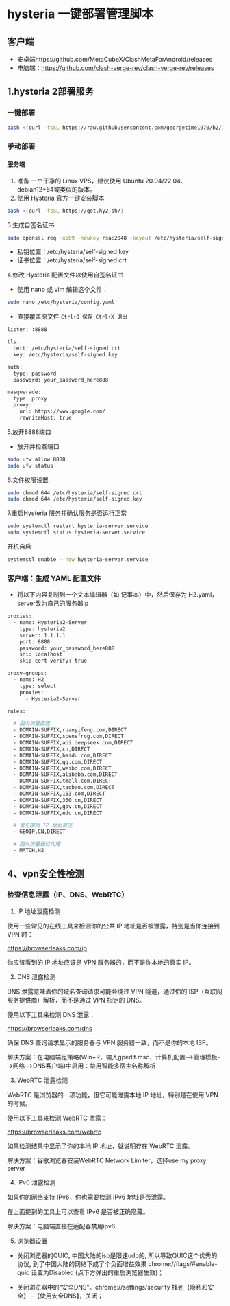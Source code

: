 # hysteria 一键部署管理脚本

## 客户端
- 安卓端https://github.com/MetaCubeX/ClashMetaForAndroid/releases
- 电脑端：https://github.com/clash-verge-rev/clash-verge-rev/releases

## 1.hysteria 2部署服务

### 一键部署
```bash
bash <(curl -fsSL https://raw.githubusercontent.com/georgetime1970/h2/7feabd0e5b76707a31b3612efa4a9a4a78698e6d/h2.sh)
```

### 手动部署

#### 服务端
1. 准备 一个干净的 Linux VPS，建议使用 Ubuntu 20.04/22.04、debian12*64或类似的版本。
2. 使用 Hysteria 官方一键安装脚本
```bash
bash <(curl -fsSL https://get.hy2.sh/)
```
3.生成自签名证书
```bash
sudo openssl req -x509 -newkey rsa:2048 -keyout /etc/hysteria/self-signed.key -out /etc/hysteria/self-signed.crt -days 1000 -nodes -subj "/CN=localhost"
```
 - 私钥位置：/etc/hysteria/self-signed.key
 - 证书位置：/etc/hysteria/self-signed.crt

4.修改 Hysteria 配置文件以使用自签名证书
 - 使用 nano 或 vim 编辑这个文件：
```bash
sudo nano /etc/hysteria/config.yaml
```
 - 直接覆盖原文件 `Ctrl+O 保存 Ctrl+X 退出`

```bash
listen: :8888

tls:
  cert: /etc/hysteria/self-signed.crt
  key: /etc/hysteria/self-signed.key

auth:
  type: password
  password: your_password_here888

masquerade:
  type: proxy
  proxy:
    url: https://www.google.com/
    rewriteHost: true
```
5.放开8888端口
 - 放开并检查端口
```bash
sudo ufw allow 8888
sudo ufw status
```


6.文件权限设置

```bash
sudo chmod 644 /etc/hysteria/self-signed.crt
sudo chmod 644 /etc/hysteria/self-signed.key
```

7.重启Hysteria 服务并确认服务是否运行正常

```bash
sudo systemctl restart hysteria-server.service
sudo systemctl status hysteria-server.service
```
开机自启

```bash
systemctl enable --now hysteria-server.service
```

### 客户端：生成 YAML 配置文件

 - 将以下内容复制到一个文本编辑器（如 记事本）中，然后保存为 H2.yaml，server改为自己的服务器ip
```bash
proxies:
  - name: Hysteria2-Server
    type: hysteria2
    server: 1.1.1.1
    port: 8888
    password: your_password_here888
    sni: localhost
    skip-cert-verify: true

proxy-groups:
  - name: H2
    type: select
    proxies:
      - Hysteria2-Server

rules:

  # 国内流量直连
  - DOMAIN-SUFFIX,ruanyifeng.com,DIRECT
  - DOMAIN-SUFFIX,scenefrog.com,DIRECT
  - DOMAIN-SUFFIX,api.deepseek.com,DIRECT
  - DOMAIN-SUFFIX,cn,DIRECT
  - DOMAIN-SUFFIX,baidu.com,DIRECT
  - DOMAIN-SUFFIX,qq.com,DIRECT
  - DOMAIN-SUFFIX,weibo.com,DIRECT
  - DOMAIN-SUFFIX,alibaba.com,DIRECT
  - DOMAIN-SUFFIX,tmall.com,DIRECT
  - DOMAIN-SUFFIX,taobao.com,DIRECT
  - DOMAIN-SUFFIX,163.com,DIRECT
  - DOMAIN-SUFFIX,360.cn,DIRECT
  - DOMAIN-SUFFIX,gov.cn,DIRECT
  - DOMAIN-SUFFIX,edu.cn,DIRECT

  # 常见国内 IP 地址直连
  - GEOIP,CN,DIRECT

  # 国外流量通过代理
  - MATCH,H2
```

## 4、vpn安全性检测
### 检查信息泄露（IP、DNS、WebRTC）

1. IP 地址泄露检测

使用一些常见的在线工具来检测你的公共 IP 地址是否被泄露，特别是当你连接到 VPN 时：

https://browserleaks.com/ip

你应该看到的 IP 地址应该是 VPN 服务器的，而不是你本地的真实 IP。

2. DNS 泄露检测

DNS 泄露意味着你的域名查询请求可能会绕过 VPN 隧道，通过你的 ISP（互联网服务提供商）解析，而不是通过 VPN 指定的 DNS。

使用以下工具来检测 DNS 泄露：

https://browserleaks.com/dns

确保 DNS 查询请求显示的服务器与 VPN 服务器一致，而不是你的本地 ISP。

解决方案：在电脑端组策略(Win+R，输入gpedit.msc，计算机配置-->管理模板-->网络-->DNS客户端)中启用：禁用智能多宿主名称解析

3. WebRTC 泄露检测

WebRTC 是浏览器的一项功能，但它可能泄露本地 IP 地址，特别是在使用 VPN 的时候。

使用以下工具来检测 WebRTC 泄露：

https://browserleaks.com/webrtc

如果检测结果中显示了你的本地 IP 地址，就说明存在 WebRTC 泄露。

解决方案：谷歌浏览器安装WebRTC Network Limiter，选择use my proxy server

4. IPv6 泄露检测

如果你的网络支持 IPv6，你也需要检测 IPv6 地址是否泄露。

在上面提到的工具上可以查看 IPv6 是否被正确隐藏。

解决方案：电脑端直接在适配器禁用ipv6

5. 浏览器设置

- 关闭浏览器的QUIC, 中国大陆的isp是限速udp的, 所以导致QUIC这个优秀的协议, 到了中国大陆的网络下成了个负面增益效果 chrome://flags/#enable-quic 设置为Disabled (点下方弹出的重启浏览器生效)；

- 关闭浏览器中的“安全DNS”。chrome://settings/security 找到【隐私和安全】 -【使用安全DNS】，关闭；

